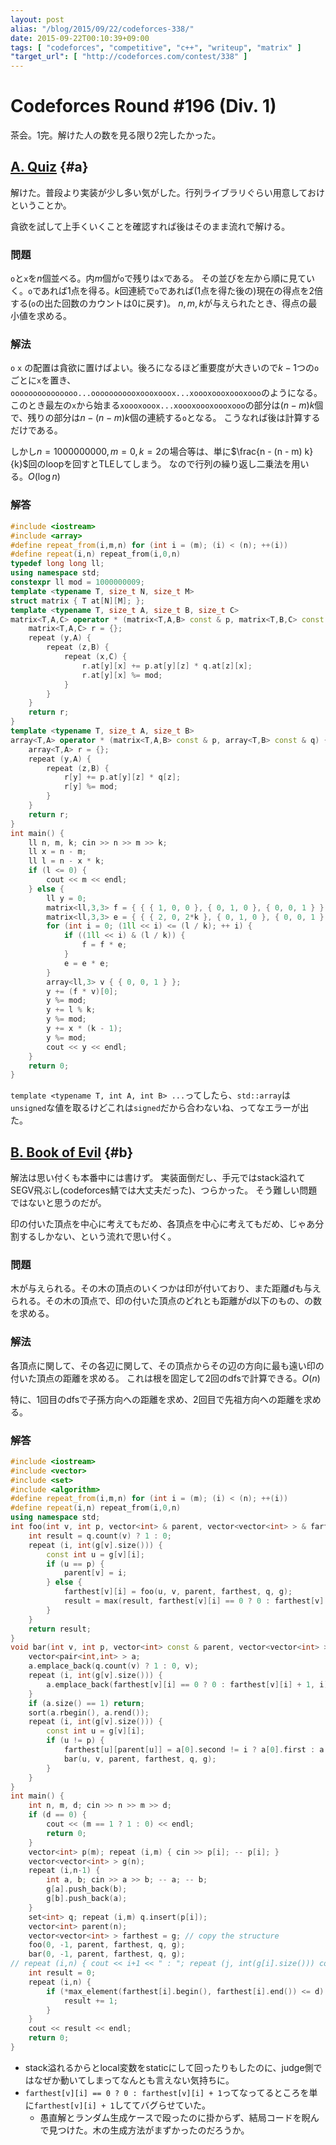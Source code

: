```yaml
---
layout: post
alias: "/blog/2015/09/22/codeforces-338/"
date: 2015-09-22T00:10:39+09:00
tags: [ "codeforces", "competitive", "c++", "writeup", "matrix" ]
"target_url": [ "http://codeforces.com/contest/338" ]
---
```


# Codeforces Round #196 (Div. 1)

茶会。1完。解けた人の数を見る限り2完したかった。

<!-- more -->

## [A. Quiz](http://codeforces.com/contest/338/problem/A) {#a}

解けた。普段より実装が少し多い気がした。行列ライブラリぐらい用意しておけということか。

貪欲を試して上手くいくことを確認すれば後はそのまま流れで解ける。

### 問題

`o`と`x`を$n$個並べる。内$m$個が`o`で残りは`x`である。
その並びを左から順に見ていく。`o`であれば1点を得る。$k$回連続で`o`であれば(1点を得た後の)現在の得点を2倍する(`o`の出た回数のカウントは0に戻す)。
$n, m, k$が与えられたとき、得点の最小値を求める。

### 解法

`o` `x` の配置は貪欲に置けばよい。後ろになるほど重要度が大きいので$k-1$つの`o`ごとに`x`を置き、`ooooooooooooooo...ooooooooooxoooxooox...xoooxoooxoooxooo`のようになる。
このとき最左の`x`から始まる`xoooxooox...xoooxoooxoooxooo`の部分は$(n - m) k$個で、残りの部分は$n - (n - m) k$個の連続する`o`となる。
こうなれば後は計算するだけである。

しかし$n = 1000000000, m = 0, k = 2$の場合等は、単に$\frac{n - (n - m) k}{k}$回のloopを回すとTLEしてしまう。
なので行列の繰り返し二乗法を用いる。$O(\log n)$

### 解答

``` c++
#include <iostream>
#include <array>
#define repeat_from(i,m,n) for (int i = (m); (i) < (n); ++(i))
#define repeat(i,n) repeat_from(i,0,n)
typedef long long ll;
using namespace std;
constexpr ll mod = 1000000009;
template <typename T, size_t N, size_t M>
struct matrix { T at[N][M]; };
template <typename T, size_t A, size_t B, size_t C>
matrix<T,A,C> operator * (matrix<T,A,B> const & p, matrix<T,B,C> const & q) {
    matrix<T,A,C> r = {};
    repeat (y,A) {
        repeat (z,B) {
            repeat (x,C) {
                r.at[y][x] += p.at[y][z] * q.at[z][x];
                r.at[y][x] %= mod;
            }
        }
    }
    return r;
}
template <typename T, size_t A, size_t B>
array<T,A> operator * (matrix<T,A,B> const & p, array<T,B> const & q) {
    array<T,A> r = {};
    repeat (y,A) {
        repeat (z,B) {
            r[y] += p.at[y][z] * q[z];
            r[y] %= mod;
        }
    }
    return r;
}
int main() {
    ll n, m, k; cin >> n >> m >> k;
    ll x = n - m;
    ll l = n - x * k;
    if (l <= 0) {
        cout << m << endl;
    } else {
        ll y = 0;
        matrix<ll,3,3> f = { { { 1, 0, 0 }, { 0, 1, 0 }, { 0, 0, 1 } } };
        matrix<ll,3,3> e = { { { 2, 0, 2*k }, { 0, 1, 0 }, { 0, 0, 1 } } };
        for (int i = 0; (1ll << i) <= (l / k); ++ i) {
            if ((1ll << i) & (l / k)) {
                f = f * e;
            }
            e = e * e;
        }
        array<ll,3> v { { 0, 0, 1 } };
        y += (f * v)[0];
        y %= mod;
        y += l % k;
        y %= mod;
        y += x * (k - 1);
        y %= mod;
        cout << y << endl;
    }
    return 0;
}
```

`template <typename T, int A, int B> ...`ってしたら、`std::array`は`unsigned`な値を取るけどこれは`signed`だから合わないね、ってなエラーが出た。

## [B. Book of Evil](http://codeforces.com/contest/338/problem/B) {#b}

解法は思い付くも本番中には書けず。
実装面倒だし、手元ではstack溢れてSEGV飛ぶし(codeforces鯖では大丈夫だった)、つらかった。
そう難しい問題ではないと思うのだが。

印の付いた頂点を中心に考えてもだめ、各頂点を中心に考えてもだめ、じゃあ分割するしかない、という流れで思い付く。

### 問題

木が与えられる。その木の頂点のいくつかは印が付いており、また距離$d$も与えられる。その木の頂点で、印の付いた頂点のどれとも距離が$d$以下のもの、の数を求める。

### 解法

各頂点に関して、その各辺に関して、その頂点からその辺の方向に最も遠い印の付いた頂点の距離を求める。
これは根を固定して2回のdfsで計算できる。$O(n)$

特に、1回目のdfsで子孫方向への距離を求め、2回目で先祖方向への距離を求める。

### 解答

``` c++
#include <iostream>
#include <vector>
#include <set>
#include <algorithm>
#define repeat_from(i,m,n) for (int i = (m); (i) < (n); ++(i))
#define repeat(i,n) repeat_from(i,0,n)
using namespace std;
int foo(int v, int p, vector<int> & parent, vector<vector<int> > & farthest, set<int> const & q, vector<vector<int> > const & g) {
    int result = q.count(v) ? 1 : 0;
    repeat (i, int(g[v].size())) {
        const int u = g[v][i];
        if (u == p) {
            parent[v] = i;
        } else {
            farthest[v][i] = foo(u, v, parent, farthest, q, g);
            result = max(result, farthest[v][i] == 0 ? 0 : farthest[v][i] + 1);
        }
    }
    return result;
}
void bar(int v, int p, vector<int> const & parent, vector<vector<int> > & farthest, set<int> const & q, vector<vector<int> > const & g) {
    vector<pair<int,int> > a;
    a.emplace_back(q.count(v) ? 1 : 0, v);
    repeat (i, int(g[v].size())) {
        a.emplace_back(farthest[v][i] == 0 ? 0 : farthest[v][i] + 1, i);
    }
    if (a.size() == 1) return;
    sort(a.rbegin(), a.rend());
    repeat (i, int(g[v].size())) {
        const int u = g[v][i];
        if (u != p) {
            farthest[u][parent[u]] = a[0].second != i ? a[0].first : a[1].first;
            bar(u, v, parent, farthest, q, g);
        }
    }
}
int main() {
    int n, m, d; cin >> n >> m >> d;
    if (d == 0) {
        cout << (m == 1 ? 1 : 0) << endl;
        return 0;
    }
    vector<int> p(m); repeat (i,m) { cin >> p[i]; -- p[i]; }
    vector<vector<int> > g(n);
    repeat (i,n-1) {
        int a, b; cin >> a >> b; -- a; -- b;
        g[a].push_back(b);
        g[b].push_back(a);
    }
    set<int> q; repeat (i,m) q.insert(p[i]);
    vector<int> parent(n);
    vector<vector<int> > farthest = g; // copy the structure
    foo(0, -1, parent, farthest, q, g);
    bar(0, -1, parent, farthest, q, g);
// repeat (i,n) { cout << i+1 << " : "; repeat (j, int(g[i].size())) cout << " " << g[i][j]+1 << "(" << farthest[i][j] << ")"; cout << endl; }
    int result = 0;
    repeat (i,n) {
        if (*max_element(farthest[i].begin(), farthest[i].end()) <= d) {
            result += 1;
        }
    }
    cout << result << endl;
    return 0;
}
```

-   stack溢れるからとlocal変数をstaticにして回ったりもしたのに、judge側ではなぜか動いてしまってなんとも言えない気持ちに。
-   `farthest[v][i] == 0 ? 0 : farthest[v][i] + 1`ってなってるところを単に`farthest[v][i] + 1`しててバグらせていた。
    -   愚直解とランダム生成ケースで殴ったのに掛からず、結局コードを睨んで見つけた。木の生成方法がまずかったのだろうか。
